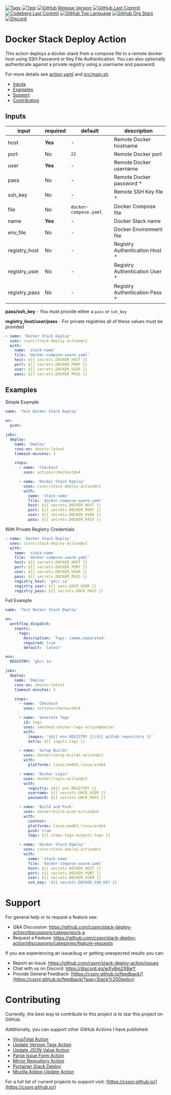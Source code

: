 [![Tags](https://img.shields.io/github/actions/workflow/status/cssnr/stack-deploy-action/tags.yaml?logo=github&logoColor=white&label=tags)](https://github.com/cssnr/stack-deploy-action/actions/workflows/tags.yaml)
[![Test](https://img.shields.io/github/actions/workflow/status/cssnr/stack-deploy-action/test.yaml?logo=github&logoColor=white&label=test)](https://github.com/cssnr/stack-deploy-action/actions/workflows/test.yaml)
[![GitHub Release Version](https://img.shields.io/github/v/release/cssnr/stack-deploy-action?logo=github)](https://github.com/cssnr/stack-deploy-action/releases/latest)
[![GitHub Last Commit](https://img.shields.io/github/last-commit/cssnr/parse-issue-form-action?logo=github&logoColor=white&label=updated)](https://github.com/cssnr/parse-issue-form-action/graphs/commit-activity)
[![Codeberg Last Commit](https://img.shields.io/gitea/last-commit/cssnr/parse-issue-form-action/master?gitea_url=https%3A%2F%2Fcodeberg.org%2F&logo=codeberg&logoColor=white&label=updated)](https://codeberg.org/cssnr/parse-issue-form-action)
[![GitHub Top Language](https://img.shields.io/github/languages/top/cssnr/stack-deploy-action?logo=htmx&logoColor=white)](https://github.com/cssnr/stack-deploy-action)
[![GitHub Org Stars](https://img.shields.io/github/stars/cssnr?style=flat&logo=github&logoColor=white)](https://cssnr.github.io/)
[![Discord](https://img.shields.io/discord/899171661457293343?logo=discord&logoColor=white&label=discord&color=7289da)](https://discord.gg/wXy6m2X8wY)

# Docker Stack Deploy Action

This action deploys a docker stack from a compose file to a remote docker host using SSH Password or Key File Authentication.
You can also optionally authenticate against a private registry using a username and password.

For more details see [action.yaml](action.yaml) and [src/main.sh](src/main.sh).

- [Inputs](#Inputs)
- [Examples](#Examples)
- [Support](#Support)
- [Contributing](#Contributing)

## Inputs

| input         | required | default               | description                     |
| ------------- | -------- | --------------------- | ------------------------------- |
| host          | **Yes**  | -                     | Remote Docker hostname          |
| port          | No       | `22`                  | Remote Docker port              |
| user          | **Yes**  | -                     | Remote Docker username          |
| pass          | No       | -                     | Remote Docker password \*       |
| ssh_key       | No       | -                     | Remote SSH Key file \*          |
| file          | No       | `docker-compose.yaml` | Docker Compose file             |
| name          | **Yes**  | -                     | Docker Stack name               |
| env_file      | No       | -                     | Docker Environment file         |
| registry_host | No       | -                     | Registry Authentication Host \* |
| registry_user | No       | -                     | Registry Authentication User \* |
| registry_pass | No       | -                     | Registry Authentication Pass \* |

**pass/ssh_key** - You must provide either a `pass` or `ssh_key`

**registry_host/user/pass** - For private registries all of these values must be provided

```yaml
- name: 'Docker Stack Deploy'
  uses: cssnr/stack-deploy-action@v1
  with:
    name: 'stack-name'
    file: 'docker-compose-swarm.yaml'
    host: ${{ secrets.DOCKER_HOST }}
    port: ${{ secrets.DOCKER_PORT }}
    user: ${{ secrets.DOCKER_USER }}
    pass: ${{ secrets.DOCKER_PASS }}
```

## Examples

Simple Example

```yaml
name: 'Test Docker Stack Deploy'

on:
  push:

jobs:
  deploy:
    name: 'Deploy'
    runs-on: ubuntu-latest
    timeout-minutes: 5

    steps:
      - name: 'Checkout'
        uses: actions/checkout@v4

      - name: 'Docker Stack Deploy'
        uses: cssnr/stack-deploy-action@v1
        with:
          name: 'stack-name'
          file: 'docker-compose-swarm.yaml'
          host: ${{ secrets.DOCKER_HOST }}
          port: ${{ secrets.DOCKER_PORT }}
          user: ${{ secrets.DOCKER_USER }}
          pass: ${{ secrets.DOCKER_PASS }}
```

With Private Registry Credentials

```yaml
- name: 'Docker Stack Deploy'
  uses: cssnr/stack-deploy-action@v1
  with:
    name: 'stack-name'
    file: 'docker-compose-swarm.yaml'
    host: ${{ secrets.DOCKER_HOST }}
    port: ${{ secrets.DOCKER_PORT }}
    user: ${{ secrets.DOCKER_USER }}
    pass: ${{ secrets.DOCKER_PASS }}
    registry_host: 'ghcr.io'
    registry_user: ${{ vars.GHCR_USER }}
    registry_pass: ${{ secrets.GHCR_PASS }}
```

Full Example

```yaml
name: 'Test Docker Stack Deploy'

on:
  workflow_dispatch:
    inputs:
      tags:
        description: 'Tags: comma,separated'
        required: true
        default: 'latest'

env:
  REGISTRY: 'ghcr.io'

jobs:
  deploy:
    name: 'Deploy'
    runs-on: ubuntu-latest
    timeout-minutes: 5

    steps:
      - name: 'Checkout'
        uses: actions/checkout@v4

      - name: 'Generate Tags'
        id: tags
        uses: smashedr/docker-tags-action@master
        with:
          images: '$${{ env.REGISTRY }}/${{ github.repository }}'
          extra: ${{ inputs.tags }}

      - name: 'Setup Buildx'
        uses: docker/setup-buildx-action@v2
        with:
          platforms: linux/amd64,linux/arm64

      - name: 'Docker Login'
        uses: docker/login-action@v3
        with:
          registry: $${{ env.REGISTRY }}
          username: ${{ secrets.GHCR_USER }}
          password: ${{ secrets.GHCR_PASS }}

      - name: 'Build and Push'
        uses: docker/build-push-action@v6
        with:
          context: .
          platforms: linux/amd64,linux/arm64
          push: true
          tags: ${{ steps.tags.outputs.tags }}

      - name: 'Docker Stack Deploy'
        uses: cssnr/stack-deploy-action@v1
        with:
          name: 'stack-name'
          file: 'docker-compose-swarm.yaml'
          host: ${{ secrets.DOCKER_HOST }}
          port: ${{ secrets.DOCKER_PORT }}
          user: ${{ secrets.DOCKER_USER }}
          ssh_key: '${{ secrets.DOCKER_SSH_KEY }}'
```

# Support

For general help or to request a feature see:

- Q&A Discussion: https://github.com/cssnr/stack-deploy-action/discussions/categories/q-a
- Request a Feature: https://github.com/cssnr/stack-deploy-action/discussions/categories/feature-requests

If you are experiencing an issue/bug or getting unexpected results you can:

- Report an Issue: https://github.com/cssnr/stack-deploy-action/issues
- Chat with us on Discord: https://discord.gg/wXy6m2X8wY
- Provide General
  Feedback: [https://cssnr.github.io/feedback/](https://cssnr.github.io/feedback/?app=Stack%20Deploy)

# Contributing

Currently, the best way to contribute to this project is to star this project on GitHub.

Additionally, you can support other GitHub Actions I have published:

- [VirusTotal Action](https://github.com/cssnr/virustotal-action)
- [Update Version Tags Action](https://github.com/cssnr/update-version-tags-action)
- [Update JSON Value Action](https://github.com/cssnr/update-json-value-action)
- [Parse Issue Form Action](https://github.com/cssnr/parse-issue-form-action)
- [Mirror Repository Action](https://github.com/cssnr/mirror-repository-action)
- [Portainer Stack Deploy](https://github.com/cssnr/portainer-stack-deploy-action)
- [Mozilla Addon Update Action](https://github.com/cssnr/mozilla-addon-update-action)

For a full list of current projects to support visit: [https://cssnr.github.io/](https://cssnr.github.io/)
